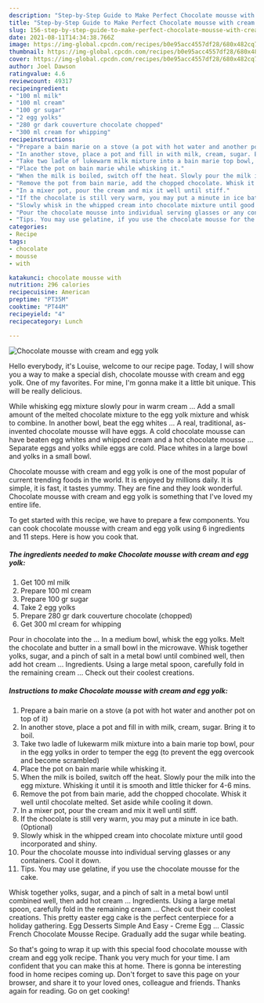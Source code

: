 ```yaml
---
description: "Step-by-Step Guide to Make Perfect Chocolate mousse with cream and egg yolk"
title: "Step-by-Step Guide to Make Perfect Chocolate mousse with cream and egg yolk"
slug: 156-step-by-step-guide-to-make-perfect-chocolate-mousse-with-cream-and-egg-yolk
date: 2021-08-11T14:34:38.766Z
image: https://img-global.cpcdn.com/recipes/b0e95acc4557df28/680x482cq70/chocolate-mousse-with-cream-and-egg-yolk-recipe-main-photo.jpg
thumbnail: https://img-global.cpcdn.com/recipes/b0e95acc4557df28/680x482cq70/chocolate-mousse-with-cream-and-egg-yolk-recipe-main-photo.jpg
cover: https://img-global.cpcdn.com/recipes/b0e95acc4557df28/680x482cq70/chocolate-mousse-with-cream-and-egg-yolk-recipe-main-photo.jpg
author: Joel Dawson
ratingvalue: 4.6
reviewcount: 49317
recipeingredient:
- "100 ml milk"
- "100 ml cream"
- "100 gr sugar"
- "2 egg yolks"
- "280 gr dark couverture chocolate chopped"
- "300 ml cream for whipping"
recipeinstructions:
- "Prepare a bain marie on a stove (a pot with hot water and another pot on top of it)"
- "In another stove, place a pot and fill in with milk, cream, sugar. Bring it to boil."
- "Take two ladle of lukewarm milk mixture into a bain marie top bowl, pour in the egg yolks in order to temper the egg (to prevent the egg overcook and become scrambled)"
- "Place the pot on bain marie while whisking it."
- "When the milk is boiled, switch off the heat. Slowly pour the milk into the egg mixture. Whisking it until it is smooth and little thicker for 4-6 mins."
- "Remove the pot from bain marie, add the chopped chocolate. Whisk it well until chocolate melted. Set aside while cooling it down."
- "In a mixer pot, pour the cream and mix it well until stiff."
- "If the chocolate is still very warm, you may put a minute in ice bath. (Optional)"
- "Slowly whisk in the whipped cream into chocolate mixture until good incorporated and shiny."
- "Pour the chocolate mousse into individual serving glasses or any containers. Cool it down."
- "Tips. You may use gelatine, if you use the chocolate mousse for the cake."
categories:
- Recipe
tags:
- chocolate
- mousse
- with

katakunci: chocolate mousse with 
nutrition: 296 calories
recipecuisine: American
preptime: "PT35M"
cooktime: "PT44M"
recipeyield: "4"
recipecategory: Lunch

---
```



![Chocolate mousse with cream and egg yolk](https://img-global.cpcdn.com/recipes/b0e95acc4557df28/680x482cq70/chocolate-mousse-with-cream-and-egg-yolk-recipe-main-photo.jpg)

Hello everybody, it's Louise, welcome to our recipe page. Today, I will show you a way to make a special dish, chocolate mousse with cream and egg yolk. One of my favorites. For mine, I'm gonna make it a little bit unique. This will be really delicious.

While whisking egg mixture slowly pour in warm cream … Add a small amount of the melted chocolate mixture to the egg yolk mixture and whisk to combine. In another bowl, beat the egg whites … A real, traditional, as-invented chocolate mousse will have eggs. A cold chocolate mousse can have beaten egg whites and whipped cream and a hot chocolate mousse … Separate eggs and yolks while eggs are cold. Place whites in a large bowl and yolks in a small bowl.

Chocolate mousse with cream and egg yolk is one of the most popular of current trending foods in the world. It is enjoyed by millions daily. It is simple, it is fast, it tastes yummy. They are fine and they look wonderful. Chocolate mousse with cream and egg yolk is something that I've loved my entire life.


To get started with this recipe, we have to prepare a few components. You can cook chocolate mousse with cream and egg yolk using 6 ingredients and 11 steps. Here is how you cook that.

<!--inarticleads1-->

##### The ingredients needed to make Chocolate mousse with cream and egg yolk:

1. Get 100 ml milk
1. Prepare 100 ml cream
1. Prepare 100 gr sugar
1. Take 2 egg yolks
1. Prepare 280 gr dark couverture chocolate (chopped)
1. Get 300 ml cream for whipping


Pour in chocolate into the … In a medium bowl, whisk the egg yolks. Melt the chocolate and butter in a small bowl in the microwave. Whisk together yolks, sugar, and a pinch of salt in a metal bowl until combined well, then add hot cream … Ingredients. Using a large metal spoon, carefully fold in the remaining cream … Check out their coolest creations. 

<!--inarticleads2-->

##### Instructions to make Chocolate mousse with cream and egg yolk:

1. Prepare a bain marie on a stove (a pot with hot water and another pot on top of it)
1. In another stove, place a pot and fill in with milk, cream, sugar. Bring it to boil.
1. Take two ladle of lukewarm milk mixture into a bain marie top bowl, pour in the egg yolks in order to temper the egg (to prevent the egg overcook and become scrambled)
1. Place the pot on bain marie while whisking it.
1. When the milk is boiled, switch off the heat. Slowly pour the milk into the egg mixture. Whisking it until it is smooth and little thicker for 4-6 mins.
1. Remove the pot from bain marie, add the chopped chocolate. Whisk it well until chocolate melted. Set aside while cooling it down.
1. In a mixer pot, pour the cream and mix it well until stiff.
1. If the chocolate is still very warm, you may put a minute in ice bath. (Optional)
1. Slowly whisk in the whipped cream into chocolate mixture until good incorporated and shiny.
1. Pour the chocolate mousse into individual serving glasses or any containers. Cool it down.
1. Tips. You may use gelatine, if you use the chocolate mousse for the cake.


Whisk together yolks, sugar, and a pinch of salt in a metal bowl until combined well, then add hot cream … Ingredients. Using a large metal spoon, carefully fold in the remaining cream … Check out their coolest creations. This pretty easter egg cake is the perfect centerpiece for a holiday gathering. Egg Desserts Simple And Easy - Creme Egg … Classic French Chocolate Mousse Recipe. Gradually add the sugar while beating. 

So that's going to wrap it up with this special food chocolate mousse with cream and egg yolk recipe. Thank you very much for your time. I am confident that you can make this at home. There is gonna be interesting food in home recipes coming up. Don't forget to save this page on your browser, and share it to your loved ones, colleague and friends. Thanks again for reading. Go on get cooking!
